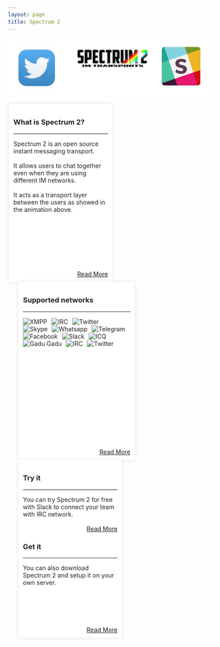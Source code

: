 ```yaml
---
layout: page
title: Spectrum 2
---
```


![Spectrum 2 animation](animation.gif)

<div style="position: relative; width: 220px; height:394px; float:left;  color: #222; background-color: #fff;border-radius: 2px;-moz-border-radius: 2px;-webkit-border-radius: 2px;  padding: 10px; margin: 0 3px; box-shadow: 0 0 10px rgba(0,0,0,.1);">
<h3>What is Spectrum 2?</h3>
<hr/>
Spectrum 2 is an open source instant messaging transport.<br/><br/>
It allows users to chat together even when they are using different IM networks.<br/><br/>
It acts as a transport layer between the users as showed in the animation above.
<br/>
<a style="   position: absolute;bottom: 10px; right: 10px;" href="/documentation/about.html">Read More</a>
</div>

<div style="position: relative;width: 250px; height:394px; float:left; margin-left: 40px; color: #222; background-color: #fff;border-radius: 2px;-moz-border-radius: 2px;-webkit-border-radius: 2px;  padding: 10px; margin: 0 3px; box-shadow: 0 0 10px rgba(0,0,0,.1);margin-left: 25px;">
<h3>Supported networks</h3>
<hr/>

<img alt="XMPP" src="https://gci.copyleftgames.org/img/icons/xmpp.png" style="float:left"/>
<img alt="IRC" src="https://gci.copyleftgames.org/img/icons/irc.png" style="float:left;  margin-left:10px"/>
<img alt="Twitter" src="https://addons.cdn.mozilla.net/user-media/addon_icons/480/480584-64.png" style="float:left; margin-left:10px"/>
<div style="clear: both;"></div> 
<img alt="Skype" src="http://i.i.cbsi.com/cnwk.1d/i/tim/2011/12/12/Skype.png" style="float:left"/>
<img alt="Whatsapp" src="https://cdn3.iconfinder.com/data/icons/ultimate-social/150/24_whatsapp-64.png" style="float:left;  margin-left:10px"/>
<img alt="Telegram" src="https://addons.cdn.mozilla.net/user-media/addon_icons/595/595228-64.png" style="float:left; margin-left:10px"/>
<div style="clear: both;"></div> 
<img alt="Facebook" src="http://findicons.com/files/icons/818/aquaticus_social/64/facebook.png" style="float:left"/>
<img alt="Slack" src="https://mid.as/img/addons/slack.png" style="float:left;  margin-left:10px"/>
<img alt="ICQ" src="http://icons.iconarchive.com/icons/uiconstock/socialmedia/64/ICQ-icon.png" style="float:left; margin-left:10px"/>
<div style="clear: both;"></div> 
<img alt="Gadu Gadu" src="http://icons.iconarchive.com/icons/cornmanthe3rd/plex/64/Communication-gadu-gadu-icon.png" style="float:left"/>
<img alt="IRC" src="https://gci.copyleftgames.org/img/icons/irc.png" style="float:left;  margin-left:10px"/>
<img alt="Twitter" src="https://addons.cdn.mozilla.net/user-media/addon_icons/480/480584-64.png" style="float:left; margin-left:10px"/>
<div style="clear: both;"></div> 
<a style="   position: absolute;bottom: 10px; right: 10px;" href="/documentation/about.html">Read More</a>
</div>

<div style="position: relative;width: 220px; height:394px; float:left; color: #222; background-color: #fff;border-radius: 2px;-moz-border-radius: 2px;-webkit-border-radius: 2px;  padding: 10px; margin: 0 3px; box-shadow: 0 0 10px rgba(0,0,0,.1);margin-left: 25px;">
<h3>Try it</h3>
<hr/>
You can try Spectrum 2 for free with Slack to connect your team with IRC network.<br/><br/>
<div style="text-align:right;"><a style="" href="http://slack.spectrum.im">Read More</a></div>
<h3>Get it</h3>
<hr/>
You can also download Spectrum 2 and setup it on your own server.<br/><br/>
<a style="   position: absolute;bottom: 10px; right: 10px;" href="/download">Read More</a>

</div>

<div style="clear: both;"></div> 


